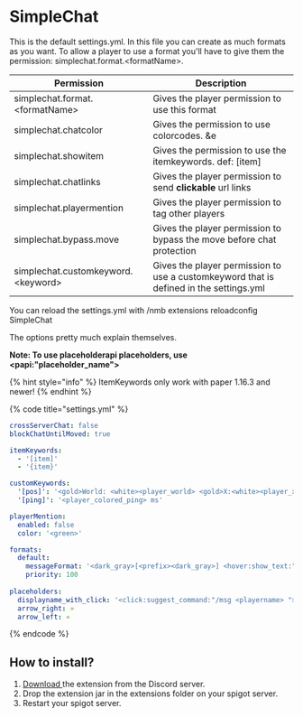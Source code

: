# SimpleChat

This is the default settings.yml. In this file you can create as much formats as you want. To allow a player to use a format you'll have to give them the permission: simplechat.format.\<formatName>.

| Permission                          | Description                                                                            |
| ----------------------------------- | -------------------------------------------------------------------------------------- |
| simplechat.format.\<formatName>     | Gives the player permission to use this format                                         |
| simplechat.chatcolor                | Gives the permission to use colorcodes. \&e                                            |
| simplechat.showitem                 | Gives the permission to use the itemkeywords. def: \[item]                             |
| simplechat.chatlinks                | Gives the player permission to send **clickable** url links                            |
| simplechat.playermention            | Gives the player permission to tag other players                                       |
| simplechat.bypass.move              | Gives the player permission to bypass the move before chat protection                  |
| simplechat.customkeyword.\<keyword> | Gives the player permission to use a customkeyword that is defined in the settings.yml |

You can reload the settings.yml with /nmb extensions reloadconfig SimpleChat

The options pretty much explain themselves.

**Note: To use placeholderapi placeholders, use \<papi:"placeholder\_name">**

{% hint style="info" %}
ItemKeywords only work with paper 1.16.3 and newer!
{% endhint %}

{% code title="settings.yml" %}
```yaml
crossServerChat: false
blockChatUntilMoved: true

itemKeywords:
  - '[item]'
  - '{item}'

customKeywords:
  '[pos]': '<gold>World: <white><player_world> <gold>X:<white><player_x> <gold>Y:<white><player_y> <gold>Z:<white><player_z>'
  '[ping]': '<player_colored_ping> ms'

playerMention:
  enabled: false
  color: '<green>'

formats:
  default:
    messageFormat: '<dark_gray>[<prefix><dark_gray>] <hover:show_text:"<red><yellow>Example tooltip"><displayname_with_click></hover> <dark_gray><arrow_right> <gray><message>'
    priority: 100
    
placeholders:
  displayname_with_click: '<click:suggest_command:"/msg <playername> "><yellow><displayname></click>'
  arrow_right: »
  arrow_left: «
```
{% endcode %}

## How to install?

1. [Download ](https://discord.com/channels/222070253172031500/564936267037540353)the extension from the Discord server.
2. Drop the extension jar in the extensions folder on your spigot server.
3. Restart your spigot server.

